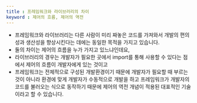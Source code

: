 ```yaml
---
title : 프레임워크와 라이브러리의 차이
keyword : 제어의 흐름, 제어의 역전
--- 
```


- 프레임워크와 라이브러리는 다른 사람이 미리 짜놓은 코드를 가져와서 개발의 편의성과 생산성을 향상시킨다는 데에는 동일한 목적을 가지고 있습니다.
- 둘의 차이는 제어의 흐름을 누가 가지고 있느냐인데요, 
- 라이브러리의 경우는 개발자가 필요한 곳에서 import를 통해 사용할 수 있다는 점에서 제어의 흐름이 개발자에게 있는 것이고
- 프레임워크는 전체적으로 구성된 개발환경이기 때문에 개발자가 필요할 때 부르는 것이 아니라 환경에 맞게 개발자가 수동적으로 개발을 하고 프레임워크가 개발자의 코드를 불러오는 식으로 동작하기 때문에 제어의 역전 개념이 적용된 대표적인 기술이라고 할 수 있습니다.